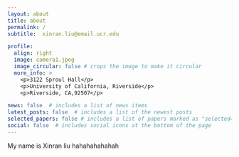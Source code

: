 ```yaml
---
layout: about
title: about
permalink: /
subtitle:  xinran.liu@email.ucr.edu

profile:
  align: right
  image: camera1.jpeg
  image_circular: false # crops the image to make it circular
  more_info: >
    <p>3122 Sproul Hall</p>
    <p>University of California, Riverside</p>
    <p>Riverside, CA,92507</p>

news: false  # includes a list of news items
latest_posts: false  # includes a list of the newest posts
selected_papers: false # includes a list of papers marked as "selected={true}"
social: false  # includes social icons at the bottom of the page
---
```


My name is Xinran liu hahahahahahah
